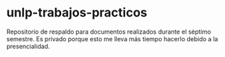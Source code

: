 # unlp-trabajos-practicos
Repositorio de respaldo para documentos realizados durante el séptimo semestre. Es privado porque esto me lleva más tiempo hacerlo debido a la presencialidad.
